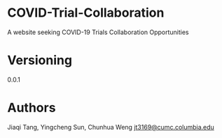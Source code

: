 # COVID-Trial-Collaboration
A website seeking COVID-19 Trials Collaboration Opportunities 

# Versioning
0.0.1

# Authors
Jiaqi Tang, Yingcheng Sun, Chunhua Weng jt3169@cumc.columbia.edu
